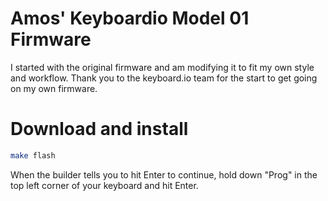 # Amos' Keyboardio Model 01 Firmware

I started with the original firmware and am modifying it to fit my own
style and workflow. Thank you to the keyboard.io team for the start to
get going on my own firmware.

# Download and install
```sh
make flash
```

When the builder tells you to hit Enter to continue, hold down "Prog" in the top left corner of your keyboard and hit Enter.
